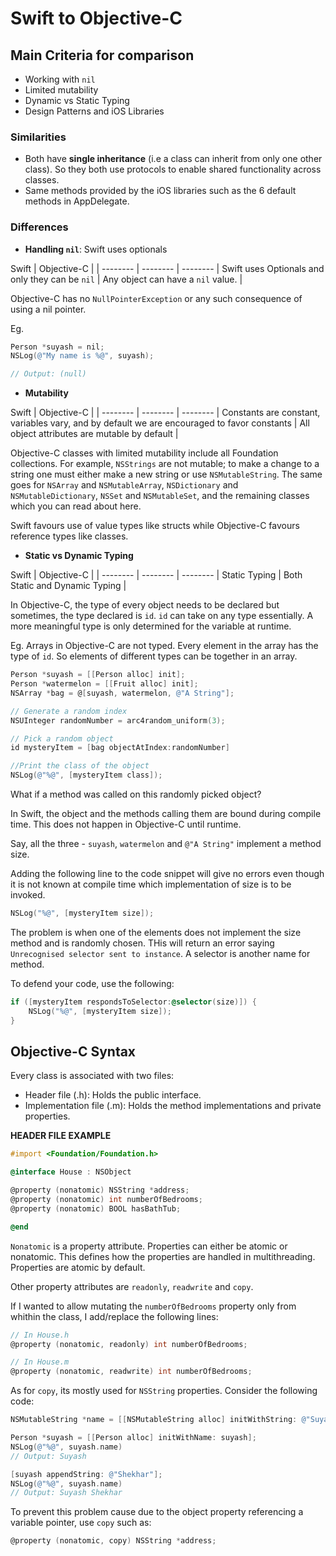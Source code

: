 # Swift to Objective-C

## Main Criteria for comparison
- Working with `nil`
- Limited mutability
- Dynamic vs Static Typing
- Design Patterns and iOS Libraries

### Similarities
- Both have **single inheritance** (i.e a class can inherit from only one other class). So they both use protocols to enable shared functionality across classes.
- Same methods provided by the iOS libraries such as the 6 default methods in AppDelegate.

### Differences
- **Handling `nil`**: Swift uses optionals



 Swift | Objective-C |
| -------- | -------- | -------- |
 Swift uses Optionals and only they can be `nil`    | Any object can have a `nil` value.     |

Objective-C has no `NullPointerException` or any such consequence of using a nil pointer. 

Eg. 
```objectivec
Person *suyash = nil;
NSLog(@"My name is %@", suyash);

// Output: (null)
```

- **Mutability**

 Swift | Objective-C |
| -------- | -------- | -------- |
 Constants are constant, variables vary, and by default we are encouraged to favor constants    | All object attributes are mutable by default     |

Objective-C classes with limited mutability include all Foundation collections. For example, `NSStrings` are not mutable; to make a change to a string one must either make a new string or use `NSMutableString`. The same goes for `NSArray` and `NSMutableArray`, `NSDictionary` and `NSMutableDictionary`, `NSSet` and `NSMutableSet`, and the remaining classes which you can read about here.

Swift favours use of value types like structs while Objective-C favours reference types like classes.

- **Static vs Dynamic Typing**



 Swift | Objective-C |
| -------- | -------- | -------- |
 Static Typing  | Both Static and Dynamic Typing     |

In Objective-C, the type of every object needs to be declared but sometimes, the type declared is `id`. `id` can take on any type essentially. A more meaningful type is only determined for the variable at runtime.


Eg. 
Arrays in Objective-C are not typed. Every element in the array has the type of `id`. So elements of different types can be together in an array.

```objectivec
Person *suyash = [[Person alloc] init];
Person *watermelon = [[Fruit alloc] init];
NSArray *bag = @[suyash, watermelon, @"A String"];

// Generate a random index
NSUInteger randomNumber = arc4random_uniform(3);

// Pick a random object
id mysteryItem = [bag objectAtIndex:randomNumber]

//Print the class of the object
NSLog(@"%@", [mysteryItem class]);
```

What if a method was called on this randomly picked object?

In Swift, the object and the methods calling them are bound during compile time. This does not happen in Objective-C until runtime.

Say, all the three - `suyash`, `watermelon` and `@"A String"` implement a method size.

Adding the following line to the code snippet will give no errors even though it is not known at compile time which implementation of size is to be invoked.

```objectivec
NSLog("%@", [mysteryItem size]);
```
The problem is when one of the elements does not implement the size method and is randomly chosen. THis will return an error saying `Unrecognised selector sent to instance`. A selector is another name for method. 

To defend your code, use the following:

```objectivec
if ([mysteryItem respondsToSelector:@selector(size)]) {
    NSLog("%@", [mysteryItem size]);
}
```

## Objective-C Syntax

Every class is associated with two files:

- Header file (.h): Holds the public interface.
- Implementation file (.m): Holds the method implementations and private properties.

**HEADER FILE EXAMPLE**
```objectivec
#import <Foundation/Foundation.h>

@interface House : NSObject

@property (nonatomic) NSString *address;
@property (nonatomic) int numberOfBedrooms;
@property (nonatomic) BOOL hasBathTub;

@end
```

`Nonatomic` is a property attribute. Properties can either be atomic or nonatomic. This defines how the properties are handled in multithreading. Properties are atomic by default. 

Other property attributes are `readonly`, `readwrite` and `copy`.

If I wanted to allow mutating the `numberOfBedrooms` property only from whithin the class, I add/replace the following lines:

```objectivec
// In House.h
@property (nonatomic, readonly) int numberOfBedrooms;

// In House.m
@property (nonatomic, readwrite) int numberOfBedrooms;
```

As for `copy`, its mostly used for `NSString` properties. Consider the following code:

```objectivec
NSMutableString *name = [[NSMutableString alloc] initWithString: @"Suyash"];

Person *suyash = [[Person alloc] initWithName: suyash];
NSLog(@"%@", suyash.name)
// Output: Suyash

[suyash appendString: @"Shekhar"];
NSLog(@"%@", suyash.name)
// Output: Suyash Shekhar
```

To prevent this problem cause due to the object property referencing a variable pointer, use `copy` such as:

```objectivec
@property (nonatomic, copy) NSString *address;
```
